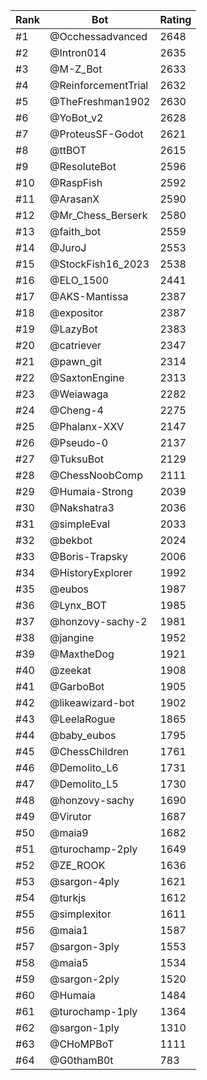 Rank|Bot|Rating
---|---|---
#1|@Occhessadvanced|2648
#2|@Intron014|2635
#3|@M-Z_Bot|2633
#4|@ReinforcementTrial|2632
#5|@TheFreshman1902|2630
#6|@YoBot_v2|2628
#7|@ProteusSF-Godot|2621
#8|@ttBOT|2615
#9|@ResoluteBot|2596
#10|@RaspFish|2592
#11|@ArasanX|2590
#12|@Mr_Chess_Berserk|2580
#13|@faith_bot|2559
#14|@JuroJ|2553
#15|@StockFish16_2023|2538
#16|@ELO_1500|2441
#17|@AKS-Mantissa|2387
#18|@expositor|2387
#19|@LazyBot|2383
#20|@catriever|2347
#21|@pawn_git|2314
#22|@SaxtonEngine|2313
#23|@Weiawaga|2282
#24|@Cheng-4|2275
#25|@Phalanx-XXV|2147
#26|@Pseudo-0|2137
#27|@TuksuBot|2129
#28|@ChessNoobComp|2111
#29|@Humaia-Strong|2039
#30|@Nakshatra3|2036
#31|@simpleEval|2033
#32|@bekbot|2024
#33|@Boris-Trapsky|2006
#34|@HistoryExplorer|1992
#35|@eubos|1987
#36|@Lynx_BOT|1985
#37|@honzovy-sachy-2|1981
#38|@jangine|1952
#39|@MaxtheDog|1921
#40|@zeekat|1908
#41|@GarboBot|1905
#42|@likeawizard-bot|1902
#43|@LeelaRogue|1865
#44|@baby_eubos|1795
#45|@ChessChildren|1761
#46|@Demolito_L6|1731
#47|@Demolito_L5|1730
#48|@honzovy-sachy|1690
#49|@Virutor|1687
#50|@maia9|1682
#51|@turochamp-2ply|1649
#52|@ZE_ROOK|1636
#53|@sargon-4ply|1621
#54|@turkjs|1612
#55|@simplexitor|1611
#56|@maia1|1587
#57|@sargon-3ply|1553
#58|@maia5|1534
#59|@sargon-2ply|1520
#60|@Humaia|1484
#61|@turochamp-1ply|1364
#62|@sargon-1ply|1310
#63|@CHoMPBoT|1111
#64|@G0thamB0t|783
